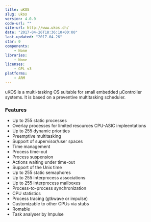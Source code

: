 ```yaml
---
title: uKOS
slug: ukos
version: 4.0.0
code-url: ""
site-url: http://www.ukos.ch/
date: "2017-04-26T18:36:10+00:00"
last-updated: "2017-04-26"
star: 0
components:
    - None
libraries:
    - None
licenses:
    - GPL v3
platforms:
    - ARM
---
```

uKOS is a multi-tasking OS suitable for small embedded µController systems. It is based on a preventive multitasking scheduler.

<!--more-->

### Features

- Up to 255 static processes
- Overlay processes for limited resources CPU-ASIC impleentations
- Up to 255 dynamic priorities
- Preemptive multitasking
- Support of supervisor/user spaces
- Time management
- Process time-out
- Process suspension
- Actions waiting under time-out
- Support of the Unix time
- Up to 255 static semaphores
- Up to 255 interprocess associations
- Up to 255 interprocess mailboxes
- Process-to-process synchronization
- CPU statistics
- Process tracing (gtkwave or impulse)
- Customizable to other CPUs via stubs
- Romable
- Task analyser by Impulse

<!--github-projects-->